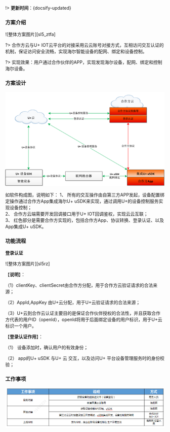 
!> **更新时间**：{docsify-updated}  




### 方案介绍

![整体方案图片][sl5_ztfa]  

?> 合作方云与U+ IOT云平台的对接采用云云账号对接方式，互相访问交互认证的机制，保证访问安全流畅，实现海尔智能设备的配网、绑定和设备控制。  

?> 实现效果：用户通过合作伙伴的APP，实现发现海尔设备，配网、绑定和控制海尔设备。


### 方案设计


![整体方案图片][sl5_rjgc] 


如软件构成图，说明如下：
1、	所有的交互操作由自第三方APP发起，设备配置绑定操作通过合作方App集成海尔U+ uSDK来实现，通过调用U+的设备控制服务实现设备控制；<br/>
2、	合作方云端需要开发回调接口用于U+ IOT回调鉴权，实现云云互联；<br/>
3、	红色部分是需要合作方实现的，包括合作方App、协议转换、登录认证、以及App集成U+ uSDK。


### 功能流程

**登录认证**

![整体方案图片][sl5rz]  

【**说明**】：

（1）clientKey、clientSecret由合作方分配，用于合作方云验证请求的合法来源；

（2）AppId,AppKey 由U+云分配，用于U+云验证请求的合法来源；

（3）U+云到合作云认证主要目的是保证合作伙伴授权的合法性，并且获取合作方代表的用户ID（openId），openId将用于后面绑定设备的用户标识，用于U+云标识一个用户。

【**登录认证作用**】：

（1） 设备添加时，确认用户的有效身份；

（2） app的U+ uSDK 与U+ 云 交互，以及访问U+ 平台设备管理服务时的身份校验；




### 工作事项

![工作事项][sl5_gzsx] 





[^-^]:常用图片注释
[sl5_ztfa]:_media/_Solutions/sl5ztfa.png  
[sl5rz]:_media/_Solutions/sl5rz.png  
[sl5bd]:_media/_Solutions/sl5bd.png  
[sl5kz]:_media/_Solutions/sl5kz.png 

[sl5_rjgc]:_media/_Solutions/sl5rjgc.png
[sl5_gzsx]:_media/_Solutions/sl5gzsx.png
